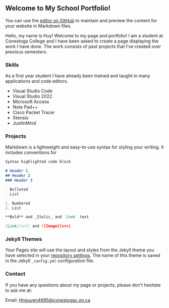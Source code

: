 ## Welcome to My School Portfolio!

You can use the [editor on GitHub](https://github.com/TheHuyknd/TheHuyknd/edit/gh-pages/index.md) to maintain and preview the content for your website in Markdown files.

Hello, my name is Huy! Welcome to my page and portfolio! I am a student at Conestoga College and I have been asked to create a page displaying the work I have done. The work consists of past projects that I’ve created over previous semesters.

### Skills

As a first year student I have already been trained and taught in many applications and code editors.

- Visual Studio Code
- Visual Studio 2022
- Microsoft Access
- Note Pad++
- Cisco Packet Tracer
- Xtensio
- JustInMind

### Projects

Markdown is a lightweight and easy-to-use syntax for styling your writing. It includes conventions for

```markdown
Syntax highlighted code block

# Header 1
## Header 2
### Header 3

- Bulleted
- List

1. Numbered
2. List

**Bold** and _Italic_ and `Code` text

[Link](url) and ![Image](src)
```

### Jekyll Themes

Your Pages site will use the layout and styles from the Jekyll theme you have selected in your [repository settings](https://github.com/TheHuyknd/TheHuyknd/settings/pages). The name of this theme is saved in the Jekyll `_config.yml` configuration file.

### Contact

If you have any questions about my page or projects, please don't hesitate to ask me at:

Email: Hnguyen4695@conestogac.on.ca
